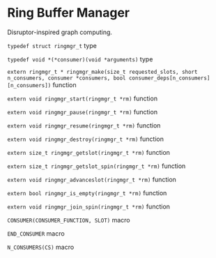 # Ring Buffer Manager

Disruptor-inspired graph computing.

`typedef struct ringmgr_t` type


`typedef void *(*consumer)(void *arguments)` type


`extern ringmgr_t *
ringmgr_make(size_t requested_slots, short n_consumers, consumer *consumers, bool consumer_deps[n_consumers][n_consumers])` function


`extern void ringmgr_start(ringmgr_t *rm)` function


`extern void ringmgr_pause(ringmgr_t *rm)` function


`extern void ringmgr_resume(ringmgr_t *rm)` function


`extern void ringmgr_destroy(ringmgr_t *rm)` function


`extern size_t ringmgr_getslot(ringmgr_t *rm)` function


`extern size_t ringmgr_getslot_spin(ringmgr_t *rm)` function


`extern void ringmgr_advanceslot(ringmgr_t *rm)` function


`extern bool ringmgr_is_empty(ringmgr_t *rm)` function


`extern void ringmgr_join_spin(ringmgr_t *rm)` function


`CONSUMER(CONSUMER_FUNCTION, SLOT)` macro


`END_CONSUMER` macro


`N_CONSUMERS(CS)` macro
